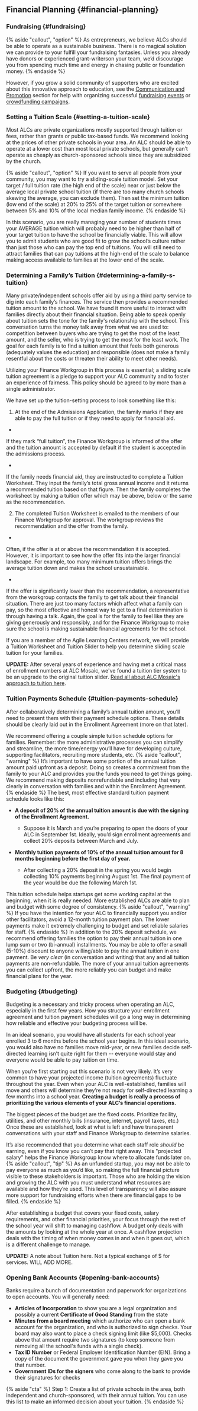 ## Financial Planning {#financial-planning}

### Fundraising {#fundraising}

{% aside "callout", "option" %} As entrepreneurs, we believe ALCs should be able to operate as a sustainable business. There is no magical solution we can provide to your fulfill your fundraising fantasies. Unless you already have donors or experienced grant-writerson your team, we’d discourage you from spending much time and energy in chasing public or foundation money. {% endaside %}

However, if you grow a solid community of supporters who are excited about this innovative approach to education, see the [Communication and Promotion](../communication_&_promotion/README.md) section for help with organizing successful [fundraising events](../communication_&_promotion/marketing_campaigns_&_outreach.md#hosting-events) or [crowdfunding campaigns](../communication_&_promotion/marketing_campaigns_&_outreach.md#crowdfunding-campaigns).

### Setting a Tuition Scale {#setting-a-tuition-scale}

Most ALCs are private organizations mostly supported through  tuition or fees, rather than grants or public tax-based funds. We recommend looking at the prices of other private schools in your area. An ALC should be able to operate at a lower cost than most local private schools, but generally can’t operate as cheaply as church-sponsored schools since they are subsidized by the church. 

{% aside "callout", "option" %} If you want to serve all people from your community, you may want to try a sliding-scale tuition model. Set your target / full tuition rate (the high end of the scale) near or just below the average local private school tuition (if there are too many church schools skewing the average, you can exclude them). Then set the minimum tuition (low end of the scale) at 20% to 25% of the target tuition or somewhere between 5% and 10% of the local median family income. {% endaside %}

In this scenario, you are really managing your number of students times your AVERAGE tuition which will probably need to be higher than half of your target tuition to have the school be financially viable. This will allow you to admit students who are good fit to grow the school’s culture rather than just those who can pay the top end of tuitions. You will still need to attract families that can pay tuitions at the high-end of the scale to balance making access available to families at the lower end of the scale.

### Determining a Family’s Tuition {#determining-a-family-s-tuition}

Many private/independent schools offer aid by using a third party service to dig into each family’s finances.  The service then provides a recommended tuition amount to the school.  We have found it more useful to interact with families directly about their financial situation. Being able to speak openly about tuition sets the tone for the family's relationship with the school.  This conversation turns the money talk away from what we are used to: competition between buyers who are trying to get the most of the least amount, and the seller, who is trying to get the most for the least work. The goal for each family is to find a tuition amount that feels both generous (adequately values the education) and responsible (does not make a family resentful about the costs or threaten their ability to meet other needs).

Utilizing your Finance Workgroup in this process is essential; a sliding scale tuition agreement is a pledge to support your ALC community and to foster an experience of fairness.   This policy should be agreed to by more than a single administrator.

We have set up the tuition-setting process to look something like this:

1. At the end of the Admissions Application, the family marks if they are able to pay the full tuition or if they need to apply for financial aid.
  * 
If they mark “full tuition”, the Finance Workgroup is informed of the offer and the tuition amount is accepted by default if the student is accepted in the admissions process.

  * 
If the family needs financial aid, they are instructed to complete a Tuition Worksheet. They input the family’s total gross annual income and it returns a recommended tuition based on that figure. Then the family completes the worksheet by making a tuition offer which may be above, below or the same as the recommendation.

2. The completed Tuition Worksheet is emailed to the members of our Finance Workgroup for approval. The workgroup reviews the recommendation and the offer from the family.
  * 
Often, if the offer is at or above the recommendation it is accepted. However, it is important to see how the offer fits into the larger financial landscape.  For example, too many minimum tuition offers brings the average tuition down and makes the school unsustainable.

  * 
If the offer is significantly lower than the recommendation, a representative from the workgroup contacts the family to get talk about their financial situation. There are just too many factors which affect what a family can pay, so the most effective and honest way to get to a final determination is through having a talk. Again, the goal is for the family to feel like they are giving generously and responsibly, and for the Finance Workgroup to make sure the school is making sustainable financial agreements for the school.

If you are a member of the Agile Learning Centers network, we will provide a Tuition Worksheet and Tuition Slider to help you determine sliding scale tuition for your families.

****UPDATE:****
After several years of experience and having met a critical mass of enrollment numbers at ALC Mosaic, we've found a tuition tier system to be an upgrade to the original tuition slider. [Read all about ALC Mosaic's approach to tuition here](https://alcmosaic.org/tuition-info). 

### Tuition Payments Schedule {#tuition-payments-schedule}

After collaboratively determining a family’s annual tuition amount, you’ll need to present them with their payment schedule options. These details should be clearly laid out in the Enrollment Agreement (more on that later).

We recommend offering a couple simple tuition schedule options for families. Remember: the more administrative processes you can simplify and streamline, the more time/energy you’ll have for developing culture, supporting facilitators, recruiting more students, etc. 
{% aside "callout", "warning" %} It’s important to have some portion of the annual tuition amount paid upfront as a deposit. Doing so creates a commitment from the family to your ALC and provides you the funds you need to get things going. We recommend making deposits nonrefundable and including that very clearly in conversation with families and within the Enrollment Agreement. {% endaside %} 
The best, most effective standard tuition payment schedule looks like this:

*   **A deposit of 20% of the annual tuition amount is due with the signing of the Enrollment Agreement.**

    *   Suppose it is March and you’re preparing to open the doors of your ALC in September 1st. Ideally, you’d sign enrollment agreements and collect 20% deposits between March and July.
     
    
*   **Monthly tuition payments of 10% of the annual tuition amount for 8 months beginning before the first day of year.**

    *   After collecting a 20% deposit in the spring you would begin collecting 10% payments beginning August 1st. The final payment of the year would be due the following March 1st.
 
This tuition schedule helps startups get some working capital at the beginning, when it is really needed.  More established ALCs are able to plan and budget with some degree of consistency. 
{% aside "callout", "warning" %} If you have the intention for your ALC to financially support you and/or other facilitators, avoid a 12-month tuition payment plan. The lower payments make it extremely challenging to budget and set reliable salaries for staff. {% endaside %} 
In addition to the 20% deposit schedule, we recommend offering families the option to pay their annual tuition in one lump sum or two (bi-annual) installments. You may be able to offer a small (5-10%) discount to anyone willing/able to pay the annual tuition in one payment. Be _very clear_ (in conversation and writing) that any and all tuition payments are non-refundable. The more of your annual tuition agreements you can collect upfront, the more reliably you can budget and make financial plans for the year.


### Budgeting {#budgeting}

Budgeting is a necessary and tricky process when operating an ALC, especially in the first few years. How you structure your enrollment agreement and tuition payment schedules will go a long way in determining how reliable and effective your budgeting process will be.

In an ideal scenario, you would have all students for each school year enrolled 3 to 6 months before the school year begins. In this ideal scenario, you would also have no families move mid-year, or new families decide self-directed learning isn’t quite right for them -- everyone would stay and everyone would be able to pay tuition on time.

When you’re first starting out this scenario is not very likely. It’s very common to have your projected income (tuition agreements) fluctuate throughout the year. Even when your ALC is well-established, families will move and others will determine they’re not ready for self-directed learning a few months into a school year. **Creating a budget is really a process of prioritizing the various elements of your ALC’s financial operations.**

The biggest pieces of the budget are the fixed costs. Prioritize facility, utilities, and other monthly bills (insurance, internet, payroll taxes, etc.) Once these are established, look at what is left and have transparent conversations with your staff and Finance Workgroup to determine salaries.

It’s also recommended that you determine what each staff role *should* be earning, even if you know you can’t pay that right away. This "projected salary" helps the Finance Workgroup know where to allocate funds later on. {% aside "callout", "tip" %} As an unfunded startup, you may not be able to pay everyone as much as you’d like, so making the full financial picture visible to these stakeholders is important. Those who are holding the vision and growing the ALC with you must understand what resources are available and how they’re used. This level of transparency will also assure more support for fundraising efforts when there are financial gaps to be filled. {% endaside %}

After establishing a budget that covers your fixed costs, salary requirements, and other financial priorities, your focus through the rest of the school year will shift to managing cashflow. A budget only deals with the amounts by looking at the whole year at once. A cashflow projection deals with the timing of when money comes in and when it goes out, which is a different challenge to manage.

****UPDATE:****
A note about Tuition here. Not a typical exchange of $ for services. WILL ADD MORE.

### Opening Bank Accounts {#opening-bank-accounts}

Banks require a bunch of documentation and paperwork for organizations to open accounts. You will generally need:

*   **Articles of Incorporation** to show you are a legal organization and possibly a current **Certificate of Good Standing** from the state
*   **Minutes from a board meeting** which authorize who can open a bank account for the organization, and who is authorized to sign checks. Your board may also want to place a check signing limit (like $5,000).  Checks above that amount require two signatures (to keep someone from removing all the school's funds with a single check).
*   **Tax ID Number** or Federal Employer Identification Number (EIN). Bring a copy of the document the government gave you when they gave you that number.
*   **Government IDs for the signers** who come along to the bank to provide their signatures for checks
  
{% aside "cta" %}
Step 1: Create a list of private schools in the area, both independent and church-sponsored, with their annual tuition.  You can use this list to make an informed decision about your tuition.
{% endaside %}
